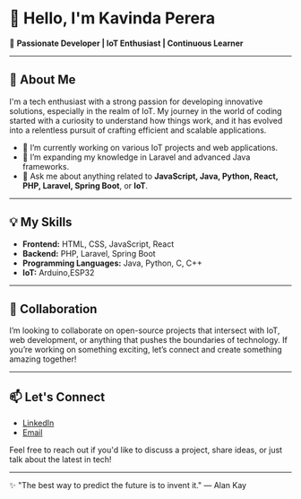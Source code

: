 # 👋 Hello, I'm Kavinda Perera

🚀 **Passionate Developer | IoT Enthusiast | Continuous Learner**

---

## 🌟 About Me

I'm a tech enthusiast with a strong passion for developing innovative solutions, especially in the realm of IoT. My journey in the world of coding started with a curiosity to understand how things work, and it has evolved into a relentless pursuit of crafting efficient and scalable applications.

- 🔭 I’m currently working on various IoT projects and web applications.
- 🌱 I’m expanding my knowledge in Laravel and advanced Java frameworks.
- 💬 Ask me about anything related to **JavaScript, Java, Python, React, PHP, Laravel, Spring Boot**, or **IoT**.

---

## 💡 My Skills

- **Frontend:** HTML, CSS, JavaScript, React
- **Backend:** PHP, Laravel, Spring Boot
- **Programming Languages:** Java, Python, C, C++
- **IoT:** Arduino,ESP32

---

## 🤝 Collaboration

I’m looking to collaborate on open-source projects that intersect with IoT, web development, or anything that pushes the boundaries of technology. If you’re working on something exciting, let’s connect and create something amazing together!

---

## 📫 Let's Connect

- [LinkedIn](www.linkedin.com/in/kavinda-perera-07b835283)
- [Email](kavinda.perera.2000.10.28@gmail.com)

Feel free to reach out if you'd like to discuss a project, share ideas, or just talk about the latest in tech!

---

✨ "The best way to predict the future is to invent it." — Alan Kay
